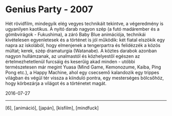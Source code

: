 # Genius Party - 2007

Hét rövidfilm, mindegyik elég vegyes technikáit tekintve, a végeredmény is ugyanilyen kaotikus. A nyitó darab nagyon szép (a futó madárember és a gömbvirágok - Fukushima), a záró Baby Blue animációja, technikái kivételesen egyenletesek és a történet is jól működik: két fiatal elszökik egy napra az iskolából, hogy elmenjenek a tengerpartra és felidézzék a közös múltat; kerek, szép dramaturgia (Watanabe). A köztes darabok azonban nagyon hullámzanak, az unalmastól és közhelyestől egészen az értelmezhetetlenül furcsáig és keserűig akad minden - utóbbi természetesen már megint Yuasa (Mind Game, Kemonozume, Kaiba, Ping Pong etc.), a Happy Machine, ahol egy csecsemő kalandozik egy trippes világban és végül tér vissza a kiinduló pontra, egy mesterséges bölcsőhöz, hogy körbezárja a világot és a történetet magát.

2016-07-27 

----

[6], [animáció], [japán], [kisfilm], [mindfuck]
